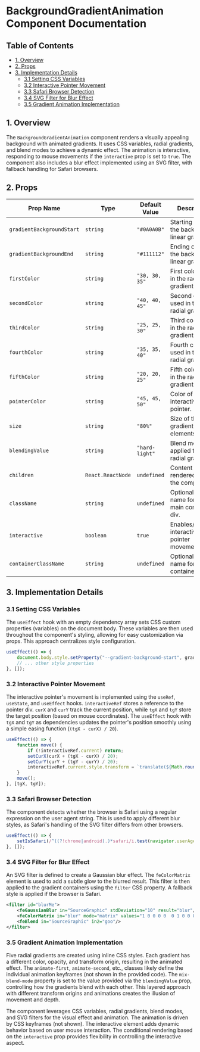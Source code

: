 # BackgroundGradientAnimation Component Documentation

## Table of Contents

* [1. Overview](#1-overview)
* [2. Props](#2-props)
* [3. Implementation Details](#3-implementation-details)
    * [3.1 Setting CSS Variables](#3.1-setting-css-variables)
    * [3.2 Interactive Pointer Movement](#3.2-interactive-pointer-movement)
    * [3.3 Safari Browser Detection](#3.3-safari-browser-detection)
    * [3.4 SVG Filter for Blur Effect](#3.4-svg-filter-for-blur-effect)
    * [3.5 Gradient Animation Implementation](#3.5-gradient-animation-implementation)


## 1. Overview

The `BackgroundGradientAnimation` component renders a visually appealing background with animated gradients.  It uses CSS variables, radial gradients, and blend modes to achieve a dynamic effect. The animation is interactive, responding to mouse movements if the `interactive` prop is set to `true`.  The component also includes a blur effect implemented using an SVG filter, with fallback handling for Safari browsers.


## 2. Props

| Prop Name             | Type                 | Default Value           | Description                                                                          |
|------------------------|----------------------|-------------------------|--------------------------------------------------------------------------------------|
| `gradientBackgroundStart` | `string`              | `"#0A0A0B"`             | Starting color of the background linear gradient.                                    |
| `gradientBackgroundEnd`   | `string`              | `"#111112"`             | Ending color of the background linear gradient.                                      |
| `firstColor`            | `string`              | `"30, 30, 35"`          | First color used in the radial gradients.                                           |
| `secondColor`           | `string`              | `"40, 40, 45"`          | Second color used in the radial gradients.                                          |
| `thirdColor`            | `string`              | `"25, 25, 30"`          | Third color used in the radial gradients.                                           |
| `fourthColor`           | `string`              | `"35, 35, 40"`          | Fourth color used in the radial gradients.                                          |
| `fifthColor`            | `string`              | `"20, 20, 25"`          | Fifth color used in the radial gradients.                                           |
| `pointerColor`          | `string`              | `"45, 45, 50"`          | Color of the interactive pointer.                                                  |
| `size`                  | `string`              | `"80%"`                 | Size of the radial gradient elements.                                               |
| `blendingValue`         | `string`              | `"hard-light"`           | Blend mode applied to the radial gradients.                                        |
| `children`              | `React.ReactNode`     | `undefined`             | Content to be rendered within the component.                                       |
| `className`             | `string`              | `undefined`             | Optional class name for the main content div.                                     |
| `interactive`           | `boolean`             | `true`                  | Enables/disables interactive pointer movement.                                     |
| `containerClassName`     | `string`              | `undefined`             | Optional class name for the container div.                                         |


## 3. Implementation Details

### 3.1 Setting CSS Variables

The `useEffect` hook with an empty dependency array sets CSS custom properties (variables) on the document body.  These variables are then used throughout the component's styling, allowing for easy customization via props.  This approach centralizes style configuration.

```javascript
useEffect(() => {
    document.body.style.setProperty("--gradient-background-start", gradientBackgroundStart);
    // ... other style properties
}, []);
```

### 3.2 Interactive Pointer Movement

The interactive pointer's movement is implemented using the `useRef`, `useState`, and `useEffect` hooks.  `interactiveRef` stores a reference to the pointer div.  `curX` and `curY` track the current position, while `tgX` and `tgY` store the target position (based on mouse coordinates).  The `useEffect` hook with `tgX` and `tgY` as dependencies updates the pointer's position smoothly using a simple easing function (`(tgX - curX) / 20`).

```javascript
useEffect(() => {
    function move() {
        if (!interactiveRef.current) return;
        setCurX(curX + (tgX - curX) / 20);
        setCurY(curY + (tgY - curY) / 20);
        interactiveRef.current.style.transform = `translate(${Math.round(curX)}px, ${Math.round(curY)}px)`;
    }
    move();
}, [tgX, tgY]);
```

### 3.3 Safari Browser Detection

The component detects whether the browser is Safari using a regular expression on the user agent string.  This is used to apply different blur styles, as Safari's handling of the SVG filter differs from other browsers.

```javascript
useEffect(() => {
    setIsSafari(/^((?!chrome|android).)*safari/i.test(navigator.userAgent));
}, []);
```

### 3.4 SVG Filter for Blur Effect

An SVG filter is defined to create a Gaussian blur effect. The `feColorMatrix` element is used to add a subtle glow to the blurred result. This filter is then applied to the gradient containers using the `filter` CSS property. A fallback style is applied if the browser is Safari.

```xml
<filter id="blurMe">
    <feGaussianBlur in="SourceGraphic" stdDeviation="10" result="blur"/>
    <feColorMatrix in="blur" mode="matrix" values="1 0 0 0 0  0 1 0 0 0  0 0 1 0 0  0 0 0 18 -8" result="goo"/>
    <feBlend in="SourceGraphic" in2="goo"/>
</filter>
```

### 3.5 Gradient Animation Implementation

Five radial gradients are created using inline CSS styles.  Each gradient has a different color, opacity, and transform origin, resulting in the animated effect.  The `animate-first`, `animate-second`, etc., classes likely define the individual animation keyframes (not shown in the provided code).  The `mix-blend-mode` property is set to the value provided via the `blendingValue` prop, controlling how the gradients blend with each other.  This layered approach with different transform origins and animations creates the illusion of movement and depth.

The component leverages CSS variables, radial gradients, blend modes, and SVG filters for the visual effect and animation.  The animation is driven by CSS keyframes (not shown).  The interactive element adds dynamic behavior based on user mouse interaction. The conditional rendering based on the `interactive` prop provides flexibility in controlling the interactive aspect.
